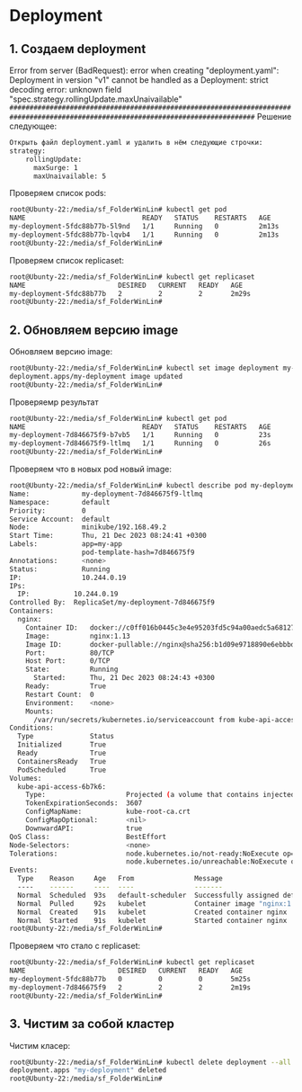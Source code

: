 # Deployment

## 1. Создаем deployment

Error from server (BadRequest): error when creating "deployment.yaml": Deployment in version "v1" cannot be handled as a Deployment: strict decoding error: unknown field "spec.strategy.rollingUpdate.maxUnaivailable"
`###################################################################################################################################`
Решение следующее: 
```sh
Открыть файл deployment.yaml и удалить в нём следующие строчки:
strategy:
    rollingUpdate:
      maxSurge: 1
      maxUnaivailable: 5
```

Проверяем список pods:
```sh
root@Ubunty-22:/media/sf_FolderWinLin# kubectl get pod
NAME                             READY   STATUS    RESTARTS   AGE
my-deployment-5fdc88b77b-5l9nd   1/1     Running   0          2m13s
my-deployment-5fdc88b77b-lqvb4   1/1     Running   0          2m13s
root@Ubunty-22:/media/sf_FolderWinLin#
```
Проверяем список replicaset:
```sh
root@Ubunty-22:/media/sf_FolderWinLin# kubectl get replicaset
NAME                       DESIRED   CURRENT   READY   AGE
my-deployment-5fdc88b77b   2         2         2       2m29s
root@Ubunty-22:/media/sf_FolderWinLin#
```

## 2. Обновляем версию image
Обновляем версию image:
```sh
root@Ubunty-22:/media/sf_FolderWinLin# kubectl set image deployment my-deployment nginx=nginx:1.13
deployment.apps/my-deployment image updated
root@Ubunty-22:/media/sf_FolderWinLin#
```

Проверяемр результат
```sh
root@Ubunty-22:/media/sf_FolderWinLin# kubectl get pod
NAME                             READY   STATUS    RESTARTS   AGE
my-deployment-7d846675f9-b7vb5   1/1     Running   0          23s
my-deployment-7d846675f9-ltlmq   1/1     Running   0          26s
root@Ubunty-22:/media/sf_FolderWinLin#
```

Проверяем что в новых pod новый image:
```sh
root@Ubunty-22:/media/sf_FolderWinLin# kubectl describe pod my-deployment-7d846675f9-ltlmq
Name:             my-deployment-7d846675f9-ltlmq
Namespace:        default
Priority:         0
Service Account:  default
Node:             minikube/192.168.49.2
Start Time:       Thu, 21 Dec 2023 08:24:41 +0300
Labels:           app=my-app
                  pod-template-hash=7d846675f9
Annotations:      <none>
Status:           Running
IP:               10.244.0.19
IPs:
  IP:           10.244.0.19
Controlled By:  ReplicaSet/my-deployment-7d846675f9
Containers:
  nginx:
    Container ID:   docker://c0ff016b0445c3e4e95203fd5c94a00aedc5a6812732c1cff0515470235543d4
    Image:          nginx:1.13
    Image ID:       docker-pullable://nginx@sha256:b1d09e9718890e6ebbbd2bc319ef1611559e30ce1b6f56b2e3b479d9da51dc35
    Port:           80/TCP
    Host Port:      0/TCP
    State:          Running
      Started:      Thu, 21 Dec 2023 08:24:43 +0300
    Ready:          True
    Restart Count:  0
    Environment:    <none>
    Mounts:
      /var/run/secrets/kubernetes.io/serviceaccount from kube-api-access-6b7k6 (ro)
Conditions:
  Type              Status
  Initialized       True 
  Ready             True 
  ContainersReady   True 
  PodScheduled      True 
Volumes:
  kube-api-access-6b7k6:
    Type:                    Projected (a volume that contains injected data from multiple sources)
    TokenExpirationSeconds:  3607
    ConfigMapName:           kube-root-ca.crt
    ConfigMapOptional:       <nil>
    DownwardAPI:             true
QoS Class:                   BestEffort
Node-Selectors:              <none>
Tolerations:                 node.kubernetes.io/not-ready:NoExecute op=Exists for 300s
                             node.kubernetes.io/unreachable:NoExecute op=Exists for 300s
Events:
  Type    Reason     Age   From               Message
  ----    ------     ----  ----               -------
  Normal  Scheduled  93s   default-scheduler  Successfully assigned default/my-deployment-7d846675f9-ltlmq to minikube
  Normal  Pulled     92s   kubelet            Container image "nginx:1.13" already present on machine
  Normal  Created    91s   kubelet            Created container nginx
  Normal  Started    91s   kubelet            Started container nginx
root@Ubunty-22:/media/sf_FolderWinLin#
```

Проверяем что стало с replicaset:
```sh
root@Ubunty-22:/media/sf_FolderWinLin# kubectl get replicaset
NAME                       DESIRED   CURRENT   READY   AGE
my-deployment-5fdc88b77b   0         0         0       5m25s
my-deployment-7d846675f9   2         2         2       2m19s
root@Ubunty-22:/media/sf_FolderWinLin# 
```

## 3. Чистим за собой кластер
Чистим класер:
```sh
root@Ubunty-22:/media/sf_FolderWinLin# kubectl delete deployment --all
deployment.apps "my-deployment" deleted
root@Ubunty-22:/media/sf_FolderWinLin#
```
